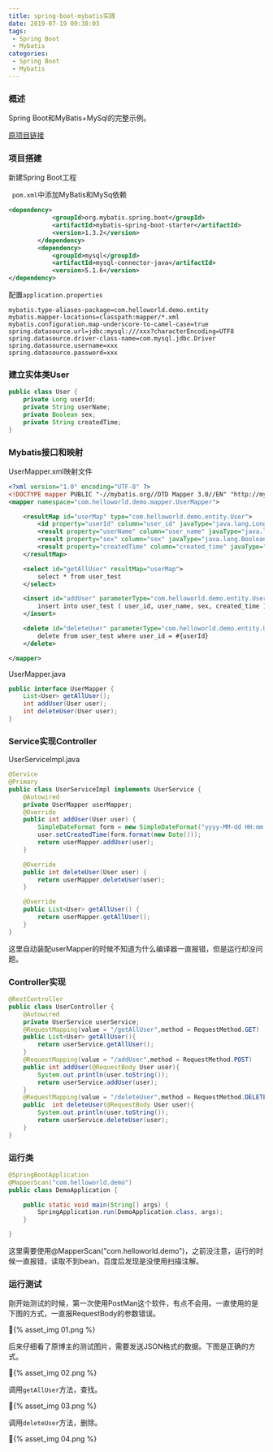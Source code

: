 ```yaml
---
title: spring-boot-mybatis实践
date: 2019-07-19 09:38:03
tags:
 - Spring Boot
 - Mybatis
categories: 
 - Spring Boot
 - Mybatis
---
```

### 概述

Spring Boot和MyBatis+MySql的完整示例。<!--more-->

[原项目链接](https://github.com/hansonwang99/Spring-Boot-In-Action/)

### 项目搭建

新建Spring Boot工程

` pom.xml`中添加MyBatis和MySq依赖

```xml
<dependency>
            <groupId>org.mybatis.spring.boot</groupId>
            <artifactId>mybatis-spring-boot-starter</artifactId>
            <version>1.3.2</version>
        </dependency>
        <dependency>
            <groupId>mysql</groupId>
            <artifactId>mysql-connector-java</artifactId>
            <version>5.1.6</version>
</dependency>
```

配置`application.properties`

```properties
mybatis.type-aliases-package=com.helloworld.demo.entity
mybatis.mapper-locations=classpath:mapper/*.xml
mybatis.configuration.map-underscore-to-camel-case=true
spring.datasource.url=jdbc:mysql:///xxx?characterEncoding=UTF8
spring.datasource.driver-class-name=com.mysql.jdbc.Driver
spring.datasource.username=xxx
spring.datasource.password=xxx

```

### 建立实体类User

```java
public class User {
    private Long userId;
    private String userName;
    private Boolean sex;
    private String createdTime;
}
```

### Mybatis接口和映射

UserMapper.xml映射文件

```xml
<?xml version="1.0" encoding="UTF-8" ?>
<!DOCTYPE mapper PUBLIC "-//mybatis.org//DTD Mapper 3.0//EN" "http://mybatis.org/dtd/mybatis-3-mapper.dtd" >
<mapper namespace="com.helloworld.demo.mapper.UserMapper">

    <resultMap id="userMap" type="com.helloworld.demo.entity.User">
        <id property="userId" column="user_id" javaType="java.lang.Long"></id>
        <result property="userName" column="user_name" javaType="java.lang.String"></result>
        <result property="sex" column="sex" javaType="java.lang.Boolean"></result>
        <result property="createdTime" column="created_time" javaType="java.lang.String"></result>
    </resultMap>

    <select id="getAllUser" resultMap="userMap">
        select * from user_test
    </select>

    <insert id="addUser" parameterType="com.helloworld.demo.entity.User">
        insert into user_test ( user_id, user_name, sex, created_time ) values ( #{userId}, #{userName}, #{sex}, #{createdTime} )
    </insert>

    <delete id="deleteUser" parameterType="com.helloworld.demo.entity.User">
        delete from user_test where user_id = #{userId}
    </delete>

</mapper>
```

UserMapper.java

```java
public interface UserMapper {
    List<User> getAllUser();
    int addUser(User user);
    int deleteUser(User user);
}
```

### Service实现Controller

UserServiceImpl.java

```java
@Service
@Primary
public class UserServiceImpl implements UserService {
    @Autowired
    private UserMapper userMapper;
    @Override
    public int addUser(User user) {
        SimpleDateFormat form = new SimpleDateFormat("yyyy-MM-dd HH:mm:ss");
        user.setCreatedTime(form.format(new Date()));
        return userMapper.addUser(user);
    }

    @Override
    public int deleteUser(User user) {
        return userMapper.deleteUser(user);
    }

    @Override
    public List<User> getAllUser() {
        return userMapper.getAllUser();
    }
}

```

这里自动装配userMapper的时候不知道为什么编译器一直报错，但是运行却没问题。

### Controller实现

```java
@RestController
public class UserController {
    @Autowired
    private UserService userService;
    @RequestMapping(value = "/getAllUser",method = RequestMethod.GET)
    public List<User> getAllUser(){
        return userService.getAllUser();
    }
    @RequestMapping(value = "/addUser",method = RequestMethod.POST)
    public int addUser(@RequestBody User user){
        System.out.println(user.toString());
        return userService.addUser(user);
    }
    @RequestMapping(value = "/deleteUser",method = RequestMethod.DELETE)
    public  int deleteUser(@RequestBody User user){
        System.out.println(user.toString());
        return userService.deleteUser(user);
    }
}

```

### 运行类

```java
@SpringBootApplication
@MapperScan("com.helloworld.demo")
public class DemoApplication {

    public static void main(String[] args) {
        SpringApplication.run(DemoApplication.class, args);
    }

}
```

这里需要使用@MapperScan("com.helloworld.demo")，之前没注意，运行的时候一直报错，读取不到bean，百度后发现是没使用扫描注解。

### 运行测试

刚开始测试的时候，第一次使用PostMan这个软件，有点不会用。一直使用的是下图的方式，一直报RequestBody的参数错误。

{% asset_img 01.png %}

后来仔细看了原博主的测试图片，需要发送JSON格式的数据。下图是正确的方式。

{% asset_img 02.png %}

调用`getAllUser`方法，查找。

{% asset_img 03.png %}

调用`deleteUser`方法，删除。

{% asset_img 04.png %}
